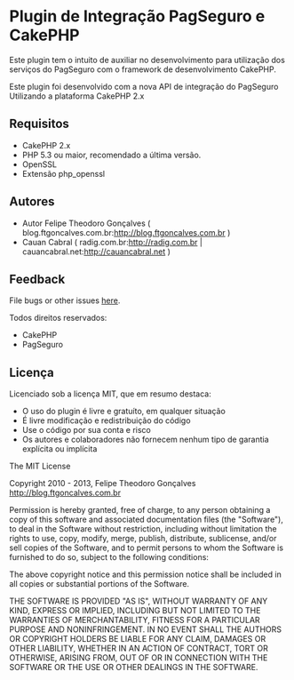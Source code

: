 Plugin de Integração PagSeguro e CakePHP
==========================

Este plugin tem o intuito de auxiliar no desenvolvimento para utilização dos serviços do PagSeguro com o
framework de desenvolvimento CakePHP.

Este plugin foi desenvolvido com a nova API de integração do PagSeguro
Utilizando a plataforma CakePHP 2.x

Requisitos
----------

  - CakePHP 2.x
  - PHP 5.3 ou maior, recomendado a última versão.
  - OpenSSL
  - Extensão php_openssl

Autores
-----

 - Autor Felipe Theodoro Gonçalves ( blog.ftgoncalves.com.br:http://blog.ftgoncalves.com.br )
 - Cauan Cabral ( radig.com.br:http://radig.com.br | cauancabral.net:http://cauancabral.net )

Feedback
--------

File bugs or other issues [here].

[here]: https://github.com/ftgoncalves/pagseguro/issues


Todos direitos reservados:

  - CakePHP
  - PagSeguro

Licença
-------

Licenciado sob a licença MIT, que em resumo destaca:

 - O uso do plugin é livre e gratuíto, em qualquer situação
 - É livre modificação e redistribuição do código
 - Use o código por sua conta e risco
 - Os autores e colaboradores não fornecem nenhum tipo de garantia explícita
 ou implícita


The MIT License

Copyright 2010 - 2013, Felipe Theodoro Gonçalves
                        http://blog.ftgoncalves.com.br

Permission is hereby granted, free of charge, to any person obtaining a
copy of this software and associated documentation files (the "Software"),
to deal in the Software without restriction, including without limitation
the rights to use, copy, modify, merge, publish, distribute, sublicense,
and/or sell copies of the Software, and to permit persons to whom the
Software is furnished to do so, subject to the following conditions:

The above copyright notice and this permission notice shall be included in
all copies or substantial portions of the Software.

THE SOFTWARE IS PROVIDED "AS IS", WITHOUT WARRANTY OF ANY KIND, EXPRESS OR
IMPLIED, INCLUDING BUT NOT LIMITED TO THE WARRANTIES OF MERCHANTABILITY,
FITNESS FOR A PARTICULAR PURPOSE AND NONINFRINGEMENT. IN NO EVENT SHALL THE
AUTHORS OR COPYRIGHT HOLDERS BE LIABLE FOR ANY CLAIM, DAMAGES OR OTHER
LIABILITY, WHETHER IN AN ACTION OF CONTRACT, TORT OR OTHERWISE, ARISING
FROM, OUT OF OR IN CONNECTION WITH THE SOFTWARE OR THE USE OR OTHER
DEALINGS IN THE SOFTWARE.
